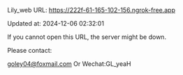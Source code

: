 Lily_web URL: https://222f-61-165-102-156.ngrok-free.app

Updated at: 2024-12-06 02:32:01

If you cannot open this URL, the server might be down.

Please contact: 

goley04@foxmail.com Or Wechat:GL_yeaH